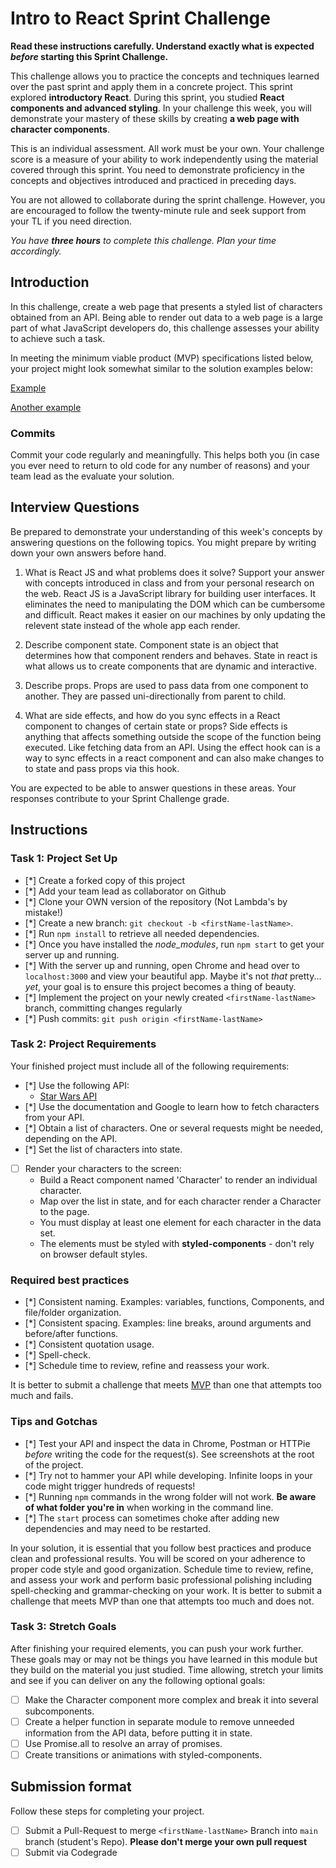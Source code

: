 # Intro to React Sprint Challenge

**Read these instructions carefully. Understand exactly what is expected _before_ starting this Sprint Challenge.**

This challenge allows you to practice the concepts and techniques learned over the past sprint and apply them in a concrete project. This sprint explored **introductory React**. During this sprint, you studied **React components and advanced styling**. In your challenge this week, you will demonstrate your mastery of these skills by creating **a web page with character components**.

This is an individual assessment. All work must be your own. Your challenge score is a measure of your ability to work independently using the material covered through this sprint. You need to demonstrate proficiency in the concepts and objectives introduced and practiced in preceding days.

You are not allowed to collaborate during the sprint challenge. However, you are encouraged to follow the twenty-minute rule and seek support from your TL if you need direction.

_You have **three hours** to complete this challenge. Plan your time accordingly._

## Introduction

In this challenge, create a web page that presents a styled list of characters obtained from an API. Being able to render out data to a web page is a large part of what JavaScript developers do, this challenge assesses your ability to achieve such a task.

In meeting the minimum viable product (MVP) specifications listed below, your project might look somewhat similar to the solution examples below:

[Example](https://tk-assets.lambdaschool.com/b011a132-0916-4ed2-8955-14192de03a75_sample-screenshot.png)

[Another example](https://tk-assets.lambdaschool.com/3b82c793-2352-4d4d-a81d-e55bf350f7bd_sample-screenshot2.png)

### Commits

Commit your code regularly and meaningfully. This helps both you (in case you ever need to return to old code for any number of reasons) and your team lead as the evaluate your solution.

## Interview Questions

Be prepared to demonstrate your understanding of this week's concepts by answering questions on the following topics. You might prepare by writing down your own answers before hand.

1. What is React JS and what problems does it solve? Support your answer with concepts introduced in class and from your personal research on the web.
    React JS is a JavaScript library for building user interfaces. It eliminates the need to manipulating the DOM which can be cumbersome and difficult. React makes it easier on our machines by only updating the relevent state instead of the whole app each render.

1. Describe component state.
    Component state is an object that determines how that component renders and behaves. State in react is what allows us to create components that are dynamic and interactive.

1. Describe props.
    Props are used to pass data from one component to another. They are passed uni-directionally from parent to child.

1. What are side effects, and how do you sync effects in a React component to changes of certain state or props?
    Side effects is anything that affects something outside the scope of the function being executed. Like fetching data from an API. Using the effect hook can is a way to sync effects in a react component and can also make changes to to state and pass props via this hook.

You are expected to be able to answer questions in these areas. Your responses contribute to your Sprint Challenge grade.

## Instructions

### Task 1: Project Set Up

- [*] Create a forked copy of this project
- [*] Add your team lead as collaborator on Github
- [*] Clone your OWN version of the repository (Not Lambda's by mistake!)
- [*] Create a new branch: `git checkout -b <firstName-lastName>`.
- [*] Run `npm install` to retrieve all needed dependencies.
- [*] Once you have installed the _node_modules_, run `npm start` to get your server up and running.
- [*] With the server up and running, open Chrome and head over to `localhost:3000` and view your beautiful app. Maybe it's not _that_ pretty... _yet_, your goal is to ensure this project becomes a thing of beauty.
- [*] Implement the project on your newly created `<firstName-lastName>` branch, committing changes regularly
- [*] Push commits: `git push origin <firstName-lastName>`

### Task 2: Project Requirements

Your finished project must include all of the following requirements:

- [*] Use the following API:
  - [Star Wars API](https://swapi.dev/)
- [*] Use the documentation and Google to learn how to fetch characters from your API.
- [*] Obtain a list of characters. One or several requests might be needed, depending on the API.
- [*] Set the list of characters into state.
- [ ] Render your characters to the screen:
  - Build a React component named 'Character' to render an individual character.
  - Map over the list in state, and for each character render a Character to the page.
  - You must display at least one element for each character in the data set.
  - The elements must be styled with **styled-components** - don't rely on browser default styles.

### Required best practices

- [*] Consistent naming. Examples: variables, functions, Components, and file/folder organization.
- [*] Consistent spacing. Examples: line breaks, around arguments and before/after functions.
- [*] Consistent quotation usage.
- [*] Spell-check.
- [*] Schedule time to review, refine and reassess your work.

It is better to submit a challenge that meets [MVP](https://en.wikipedia.org/wiki/Minimum_viable_product) than one that attempts too much and fails.

### Tips and Gotchas

- [*] Test your API and inspect the data in Chrome, Postman or HTTPie _before_ writing the code for the request(s). See screenshots at the root of the project.
- [*] Try not to hammer your API while developing. Infinite loops in your code might trigger hundreds of requests!
- [*] Running `npm` commands in the wrong folder will not work. **Be aware of what folder you're in** when working in the command line.
- [*] The `start` process can sometimes choke after adding new dependencies and may need to be restarted.

In your solution, it is essential that you follow best practices and produce clean and professional results. You will be scored on your adherence to proper code style and good organization. Schedule time to review, refine, and assess your work and perform basic professional polishing including spell-checking and grammar-checking on your work. It is better to submit a challenge that meets MVP than one that attempts too much and does not.

### Task 3: Stretch Goals

After finishing your required elements, you can push your work further. These goals may or may not be things you have learned in this module but they build on the material you just studied. Time allowing, stretch your limits and see if you can deliver on any the following optional goals:

- [ ] Make the Character component more complex and break it into several subcomponents.
- [ ] Create a helper function in separate module to remove unneeded information from the API data, before putting it in state.
- [ ] Use Promise.all to resolve an array of promises.
- [ ] Create transitions or animations with styled-components.

## Submission format

Follow these steps for completing your project.

- [ ] Submit a Pull-Request to merge `<firstName-lastName>` Branch into `main` branch (student's Repo). **Please don't merge your own pull request**
- [ ] Submit via Codegrade
